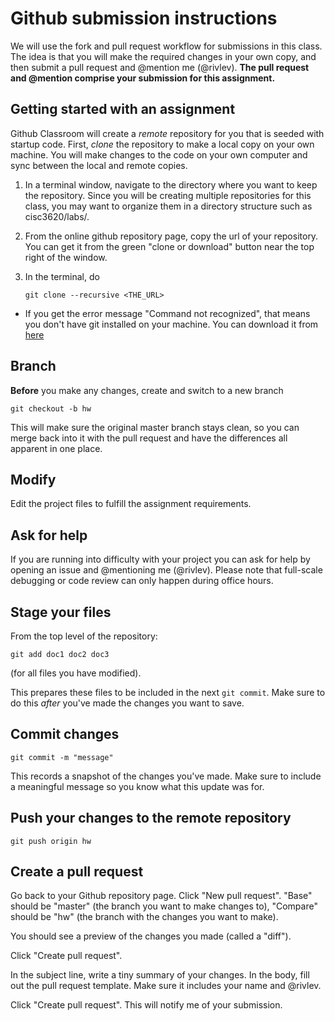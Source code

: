 # Github submission instructions

We will use the fork and pull request workflow for submissions in this class. The idea is that you will make the required changes in your own copy, and then submit a pull request and @mention me (@rivlev). __The pull request and @mention comprise your submission for this assignment.__

## Getting started with an assignment

Github Classroom will create a *remote* repository for you that is seeded with startup code. First, *clone* the repository to make a local copy on your own machine. You will make changes to the code on your own computer and sync between the local and remote copies.

1. In a terminal window, navigate to the directory where you want to keep the repository. Since you will be creating multiple repositories for this class, you may want to organize them in a directory structure such as cisc3620/labs/.

2. From the online github repository page, copy the url of your repository. You can get it from the green "clone or download" button near the top right of the window.

3. In the terminal, do

   ```git clone --recursive <THE_URL>```
   
* If you get the error message "Command not recognized", that means you don't have git installed on your machine. You can download it from [here](https://git-scm.com/downloads)

## Branch

__Before__ you make any changes, create and switch to a new branch

```git checkout -b hw```

This will make sure the original master branch stays clean, so you can merge back into it with the pull request and have the differences all apparent in one place.

## Modify

Edit the project files to fulfill the assignment requirements.

## Ask for help

If you are running into difficulty with your project you can ask for help by opening an issue  and @mentioning me (@rivlev). Please note that full-scale debugging or code review can only happen during office hours.

## Stage your files

From the top level of the repository:

```git add doc1 doc2 doc3```

(for all files you have modified).

This prepares these files to be included in the next ```git commit```. Make sure to do this *after* you've made the changes you want to save.

## Commit changes

```git commit -m "message"```

This records a snapshot of the changes you've made. Make sure to include a meaningful message so you know what this update was for.

## Push your changes to the remote repository

```git push origin hw```

## Create a pull request

Go back to your Github repository page. Click "New pull request". "Base" should be "master" (the branch you want to make changes to), "Compare" should be "hw" (the branch with the changes you want to make).

You should see a preview of the changes you made (called a "diff").

Click "Create pull request". 

In the subject line, write a tiny summary of your changes. In the body, fill out the pull request template. Make sure it includes your name and @rivlev. 

Click "Create pull request". This will notify me of your submission.
